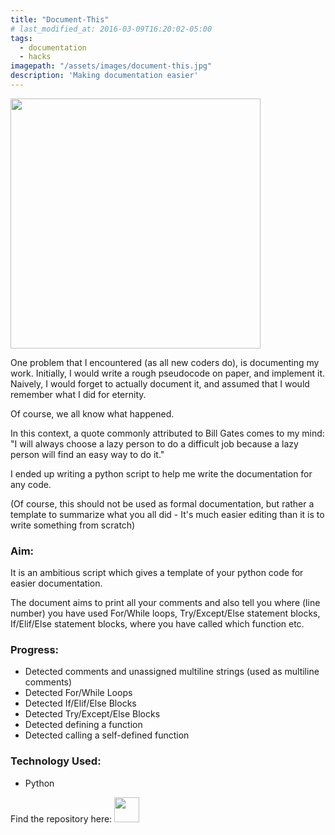 ```yaml
---
title: "Document-This"
# last_modified_at: 2016-03-09T16:20:02-05:00
tags:
  - documentation
  - hacks
imagepath: "/assets/images/document-this.jpg"
description: 'Making documentation easier'
---
```

<!--image-->
<img src="{{ page.imagepath | relative_url }}" alt="" height="400" width="400">

<!--background-->
One problem that I encountered (as all new coders do), is documenting my work. Initially, I would write a rough pseudocode on paper, and implement it. Naively, I would forget to actually document it, and assumed that I would remember what I did for eternity.

Of course, we all know what happened.

In this context, a quote commonly attributed to Bill Gates comes to my mind:
"I will always choose a lazy person to do a difficult job because a lazy person will find an easy way to do it."

I ended up writing a python script to help me write the documentation for any code.

(Of course, this should not be used as formal documentation, but rather a template to summarize what you all did - It's much easier editing than it is to write something from scratch)

### Aim: ###
It is an ambitious script which gives a template of your python code for easier documentation.

The document aims to print all your comments and also tell you where (line number) you have used For/While loops, Try/Except/Else statement blocks, If/Elif/Else statement blocks, where you have called which function etc.

### Progress: ###
<ul> 
<li> Detected comments and unassigned multiline strings (used as multiline comments) </li>
<li> Detected For/While Loops </li>
<li> Detected If/Elif/Else Blocks</li>
<li> Detected Try/Except/Else Blocks </li>
<li> Detected defining a function </li>
<li> Detected calling a self-defined function </li>
</ul>

### Technology Used: ###
<ul> 
<li> Python </li>
</ul>


Find the repository here: 
<a href="https://github.com/PratikshaJain37/document-this">
<img src="{{ site.url }}/assets/images/github.png" height='40' width='40' alt="">
</a> 